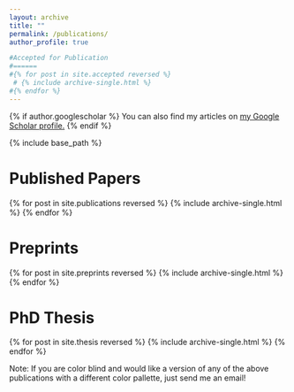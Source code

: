 ```yaml
---
layout: archive
title: ""
permalink: /publications/
author_profile: true

#Accepted for Publication
#======
#{% for post in site.accepted reversed %}
 # {% include archive-single.html %}
#{% endfor %}
---
```


{% if author.googlescholar %}
  You can also find my articles on <u><a href="{{author.googlescholar}}">my Google Scholar profile</a>.</u>
{% endif %}

{% include base_path %}

Published Papers
======
{% for post in site.publications reversed %}
  {% include archive-single.html %}
{% endfor %}

Preprints
======
{% for post in site.preprints reversed %}
  {% include archive-single.html %}
{% endfor %}

PhD Thesis
======
{% for post in site.thesis reversed %}
  {% include archive-single.html %}
{% endfor %}

Note: If you are color blind and would like a version of any of the above publications with a different color pallette, just send me an email!